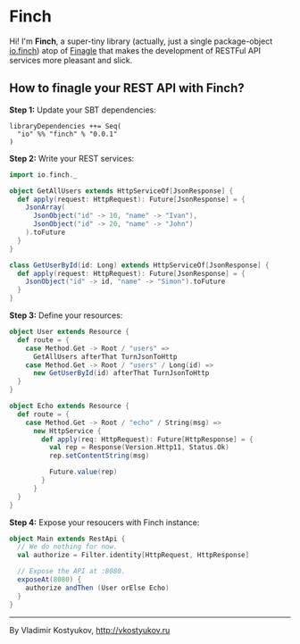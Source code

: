 Finch
=====

Hi! I'm **Finch**, a super-tiny library (actually, just a single package-object
[io.finch](https://github.com/vkostyukov/finch/blob/master/src/main/scala/io/finch/package.scala))
atop of [Finagle](http://twitter.github.io/finagle) that makes the development of RESTFul
API services more pleasant and slick.

How to finagle your REST API with Finch?
----------------------------------------

**Step 1:** Update your SBT dependencies:

```
libraryDependencies ++= Seq(
  "io" %% "finch" % "0.0.1"
)
```

**Step 2:** Write your REST services:

```scala
import io.finch._

object GetAllUsers extends HttpServiceOf[JsonResponse] {
  def apply(request: HttpRequest): Future[JsonResponse] = {
    JsonArray(
      JsonObject("id" -> 10, "name" -> "Ivan"),
      JsonObject("id" -> 20, "name" -> "John")
    ).toFuture
  }
}

class GetUserById(id: Long) extends HttpServiceOf[JsonResponse] {
  def apply(request: HttpRequest): Future[JsonResponse] = {
    JsonObject("id" -> id, "name" -> "Simon").toFuture
  }
}
```

**Step 3:** Define your resources:

```scala
object User extends Resource {
  def route = {
    case Method.Get -> Root / "users" => 
      GetAllUsers afterThat TurnJsonToHttp
    case Method.Get -> Root / "users" / Long(id) => 
      new GetUserById(id) afterThat TurnJsonToHttp
  }
}

object Echo extends Resource {
  def route = {
    case Method.Get -> Root / "echo" / String(msg) => 
      new HttpService {
        def apply(req: HttpRequest): Future[HttpResponse] = {
          val rep = Response(Version.Http11, Status.Ok)
          rep.setContentString(msg)

          Future.value(rep)
        }
      }
  }
}
```

**Step 4:** Expose your resoucers with Finch instance:

```scala
object Main extends RestApi {
  // We do nothing for now.
  val authorize = Filter.identity[HttpRequest, HttpResponse]

  // Expose the API at :8080.
  exposeAt(8080) {
    authorize andThen (User orElse Echo)
  }
}

```
----
By Vladimir Kostyukov, http://vkostyukov.ru
